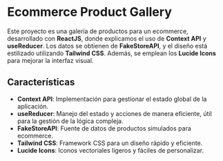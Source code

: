 # Ecommerce Product Gallery

Este proyecto es una galería de productos para un ecommerce, desarrollado con **ReactJS**, donde explicamos el uso de **Context API** y **useReducer**. Los datos se obtienen de **FakeStoreAPI**, y el diseño está estilizado utilizando **Tailwind CSS**. Además, se emplean los **Lucide Icons** para mejorar la interfaz visual.

## Características

- **Context API**: Implementación para gestionar el estado global de la aplicación.
- **useReducer**: Manejo del estado y acciones de manera eficiente, útil para la gestión de la lógica compleja.
- **FakeStoreAPI**: Fuente de datos de productos simulados para ecommerce.
- **Tailwind CSS**: Framework CSS para un diseño rápido y eficiente.
- **Lucide Icons**: Iconos vectoriales ligeros y fáciles de personalizar.
